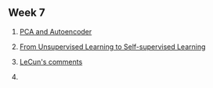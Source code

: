 ## Week 7

1. [PCA and Autoencoder](http://www.cs.umd.edu/class/spring2019/cmsc422-0101/materials/lecture20-sp19.pdf)

2. [From Unsupervised Learning to Self-supervised Learning](https://medium.com/syncedreview/yann-lecun-cake-analogy-2-0-a361da560dae)

3. [LeCun's comments](https://twitter.com/ylecun/status/1065836563614105601?lang=en)

4. 
